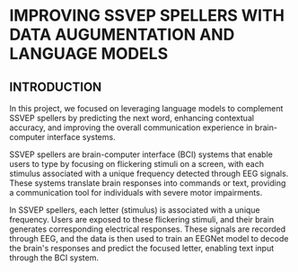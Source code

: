 # IMPROVING SSVEP SPELLERS WITH DATA AUGUMENTATION AND LANGUAGE MODELS

## INTRODUCTION

In this project, we focused on leveraging language models to complement SSVEP spellers by predicting the next word, enhancing contextual accuracy, and improving the overall communication experience in brain-computer interface systems.

SSVEP spellers are brain-computer interface (BCI) systems that enable users to type by focusing on flickering stimuli on a screen, with each stimulus associated with a unique frequency detected through EEG signals. These systems translate brain responses into commands or text, providing a communication tool for individuals with severe motor impairments.

In SSVEP spellers, each letter (stimulus) is associated with a unique frequency. Users are exposed to these flickering stimuli, and their brain generates corresponding electrical responses. These signals are recorded through EEG, and the data is then used to train an EEGNet model to decode the brain's responses and predict the focused letter, enabling text input through the BCI system.
